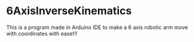 # 6AxisInverseKinematics
This is a program made in Arduino IDE to make a 6 axis robotic arm move with coordinates with ease!!!

